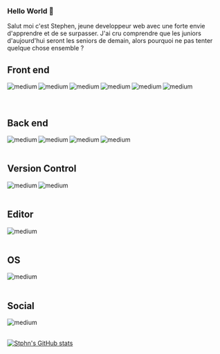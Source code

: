 ### Hello World 👋

<p> 
Salut moi c'est Stephen, jeune developpeur web avec une forte envie d'apprendre et de se surpasser. J'ai cru comprendre que les juniors d'aujourd'hui seront les seniors de demain, alors pourquoi ne pas tenter quelque chose ensemble ? 
</p>
<h2> Front end </h2>
<img align="left" alt="medium" src="https://img.shields.io/badge/-HTML5-%23E44D27?style=for-the-badge&logo=html5&logoColor=ffffff" />
<img align="left" alt="medium" src="https://img.shields.io/badge/JAVASCRIPT-323330?style=for-the-badge&logo=javascript&logoColor=F7DF1E" />
<img align="left" alt="medium" src="https://img.shields.io/badge/-CSS3-%231572B6?style=for-the-badge&logo=css3" />
<img align="left" alt="medium" src="https://img.shields.io/badge/SASS-6a0b88?style=for-the-badge&logo=SASS" />
<img align="left" alt="medium" src="https://img.shields.io/badge/Bootstrap-563D7C?style=for-the-badge&logo=bootstrap&logoColor=white" />
<img align="left" alt="medium" src="https://img.shields.io/badge/Vue.js-35495E?style=for-the-badge&logo=vue.js&logoColor=4FC08D" /> </br></br>
</br>

<h2> Back end </h2>
<img align="left" alt="medium" src="https://img.shields.io/badge/php-%23777BB4.svg?style=for-the-badge&logo=php&logoColor=white" />
<img align="left" alt="medium" src="https://img.shields.io/badge/wordpress-%231572B6?style=for-the-badge&logo=wordpress" />
<img align="left" alt="medium" src="https://img.shields.io/badge/adminer-10ef4c?style=for-the-badge&logo=adminer" />
<img align="left" alt="medium" src="https://img.shields.io/badge/MySQL-00000F?style=for-the-badge&logo=mysql&logoColor=white" /> </br>
</br>

<h2> Version Control </h2>
<img align="left" alt="medium" src="https://img.shields.io/badge/github-272b33?style=for-the-badge&logo=github&logoColor=white" />
<img align="left" alt="medium" src="https://img.shields.io/badge/git-%23F05033.svg?style=for-the-badge&logo=git&logoColor=white" /> </br>
</br>

<h2> Editor </h2>
<img align="left" alt="medium" src="https://img.shields.io/badge/Visual%20Studio%20Code-0078d7.svg?style=for-the-badge&logo=visual-studio-code&logoColor=white" /> </br>
</br>

<h2> OS </h2>
<img align="left" alt="medium" src="https://img.shields.io/badge/ubuntu-0078D6?style=for-the-badge&logo=ubuntu&logoColor=white"> </br>
</br>

<h2> Social </h2>
<a href="https://www.linkedin.com/in/stephen-woirin" target="_blank"><img align="left" alt="medium" src="https://img.shields.io/badge/-Stephen-black?style=for-the-badge&logo=Linkedin"></br>
</br>


![Stphn's GitHub stats](https://github-readme-stats.vercel.app/api?username=Stphn-Wrn&show_icons=true&theme=tokyonight)
 
